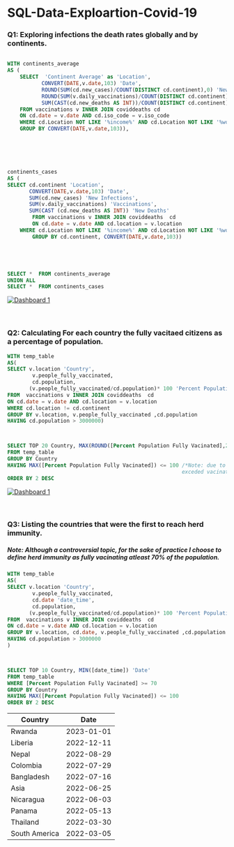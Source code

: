 # SQL-Data-Exploartion-Covid-19







### Q1: Exploring infections the death rates globally and by continents. 

```SQL

WITH continents_average 
AS (
	SELECT  'Continent Average' as 'Location', 
	       CONVERT(DATE,v.date,103) 'Date',
		   ROUND(SUM(cd.new_cases)/COUNT(DISTINCT cd.continent),0) 'New Infections',
		   ROUND(SUM(v.daily_vaccinations)/COUNT(DISTINCT cd.continent),0) 'Vaccinations',
		   SUM(CAST(cd.new_deaths AS INT))/COUNT(DISTINCT cd.continent) 'New Deaths'
	FROM vaccinations v INNER JOIN coviddeaths cd 
	ON cd.date = v.date AND cd.iso_code = v.iso_code
	WHERE cd.Location NOT LIKE '%income%' AND cd.Location NOT LIKE '%world%' AND cd.Location != cd.continent
	GROUP BY CONVERT(DATE,v.date,103)),






continents_cases
AS (
SELECT cd.continent 'Location',
	   CONVERT(DATE,v.date,103) 'Date',
	   SUM(cd.new_cases) 'New Infections',
	   SUM(v.daily_vaccinations) 'Vaccinations',
	   SUM(CAST (cd.new_deaths AS INT)) 'New Deaths'
		FROM vaccinations v INNER JOIN coviddeaths  cd 
		ON cd.date = v.date AND cd.location = v.location
	WHERE cd.Location NOT LIKE '%income%' AND cd.Location NOT LIKE '%world%' AND cd.Location != cd.continent
		GROUP BY cd.continent, CONVERT(DATE,v.date,103))





SELECT *  FROM continents_average
UNION ALL
SELECT *  FROM continents_cases
```

<div class='tableauPlaceholder' id='viz1677070976883' style='position: relative'><noscript><a href='#'><img alt='Dashboard 1 ' src='https:&#47;&#47;public.tableau.com&#47;static&#47;images&#47;Q1&#47;Q1_WorkBook&#47;Dashboard1&#47;1_rss.png' style='border: none' /></a></noscript><object class='tableauViz'  style='display:none;'><param name='host_url' value='https%3A%2F%2Fpublic.tableau.com%2F' /> <param name='embed_code_version' value='3' /> <param name='site_root' value='' /><param name='name' value='Q1_WorkBook&#47;Dashboard1' /><param name='tabs' value='no' /><param name='toolbar' value='yes' /><param name='static_image' value='https:&#47;&#47;public.tableau.com&#47;static&#47;images&#47;Q1&#47;Q1_WorkBook&#47;Dashboard1&#47;1.png' /> <param name='animate_transition' value='yes' /><param name='display_static_image' value='yes' /><param name='display_spinner' value='yes' /><param name='display_overlay' value='yes' /><param name='display_count' value='yes' /><param name='language' value='en-US' /></object></div>               

<br>




</br>







### Q2: Calculating For each country the fully vacitaed citizens as a percentage of population. 

```SQL
WITH temp_table
AS(
SELECT v.location 'Country',
		v.people_fully_vaccinated,
		cd.population,
	   (v.people_fully_vaccinated/cd.population)* 100 'Percent Population Fully Vacinated'
FROM  vaccinations v INNER JOIN coviddeaths  cd 
ON cd.date = v.date AND cd.location = v.location
WHERE cd.location != cd.continent
GROUP BY v.location, v.people_fully_vaccinated ,cd.population
HAVING cd.population > 3000000)



SELECT TOP 20 Country, MAX(ROUND([Percent Population Fully Vacinated],2)) AS 'Percent Vaccinated'
FROM temp_table
GROUP BY Country
HAVING MAX([Percent Population Fully Vacinated]) <= 100 /*Note: due to vaccination of non-residentce, some contries
														exceded vacinating 100% of their population, thus removed from output*/
ORDER BY 2 DESC

```
<div class='tableauPlaceholder' id='viz1677071221641' style='position: relative'><noscript><a href='#'><img alt='Dashboard 1 ' src='https:&#47;&#47;public.tableau.com&#47;static&#47;images&#47;Q2&#47;Q2_WorkBook&#47;Dashboard1&#47;1_rss.png' style='border: none' /></a></noscript><object class='tableauViz'                     vizElement.style.width='300px';
                    vizElement.style.height='450px'; style='display:none;'><param name='host_url' value='https%3A%2F%2Fpublic.tableau.com%2F' /> <param name='embed_code_version' value='3' /> <param name='site_root' value='' /><param name='name' value='Q2_WorkBook&#47;Dashboard1' /><param name='tabs' value='no' /><param name='toolbar' value='yes' /><param name='static_image' value='https:&#47;&#47;public.tableau.com&#47;static&#47;images&#47;Q2&#47;Q2_WorkBook&#47;Dashboard1&#47;1.png' /> <param name='animate_transition' value='yes' /><param name='display_static_image' value='yes' /><param name='display_spinner' value='yes' /><param name='display_overlay' value='yes' /><param name='display_count' value='yes' /><param name='language' value='en-US' /></object></div> 


<br>



</br>




### Q3: Listing the countries that were the first to reach herd immunity.
##### Note: Although a controversial topic, for the sake of practice I choose to define herd immunity as fully vacinating atleast 70% of the population.
```SQL
WITH temp_table
AS(
SELECT v.location 'Country',
		v.people_fully_vaccinated,
		cd.date 'date_time',
		cd.population,
	   (v.people_fully_vaccinated/cd.population)* 100 'Percent Population Fully Vacinated'
FROM  vaccinations v INNER JOIN coviddeaths  cd 
ON cd.date = v.date AND cd.location = v.location
GROUP BY v.location, cd.date, v.people_fully_vaccinated ,cd.population
HAVING cd.population > 3000000 
)



SELECT TOP 10 Country, MIN([date_time]) 'Date'
FROM temp_table
WHERE [Percent Population Fully Vacinated] >= 70 
GROUP BY Country
HAVING MAX([Percent Population Fully Vacinated]) <= 100
ORDER BY 2 DESC
```


| Country | Date |
|---------|------|
|Rwanda	| 2023-01-01|
|Liberia |	2022-12-11|
|Nepal	| 2022-08-29|
|Colombia |	2022-07-29|
|Bangladesh |	2022-07-16|
|Asia	| 2022-06-25|
|Nicaragua |	2022-06-03|
|Panama	| 2022-05-13|
|Thailand |	2022-03-30|
|South America |2022-03-05|
